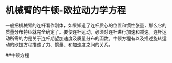 # 机械臂的牛顿-欧拉动力学方程

一般把机械臂的连杆看作刚体，如果知道了连杆质心的位置和惯性张量，那么它的质量分布特征就完全确定了。要使连杆运动，必须对连杆进行加速和减速。连杆运动所需的力是关于连杆期望加速度及质量分布的函数。牛顿方程有以及描述旋转运动的欧拉方程描述了力、惯量、和加速度之间的关系。



##牛顿方程